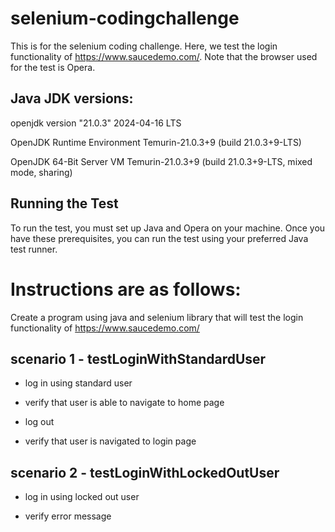 # selenium-codingchallenge
This is for the selenium coding challenge. Here, we test the login functionality of https://www.saucedemo.com/. Note that the browser used for the test is Opera.

## Java JDK versions:

openjdk version "21.0.3" 2024-04-16 LTS

OpenJDK Runtime Environment Temurin-21.0.3+9 (build 21.0.3+9-LTS)

OpenJDK 64-Bit Server VM Temurin-21.0.3+9 (build 21.0.3+9-LTS, mixed mode, sharing)

## Running the Test

To run the test, you must set up Java and Opera on your machine. Once you have these prerequisites, you can run the test using your preferred Java test runner.


# Instructions are as follows:

Create a program using java and selenium library that will test the login functionality of https://www.saucedemo.com/

## scenario 1 - testLoginWithStandardUser

- log in using standard user

- verify that user is able to navigate to home page

- log out

- verify that user is navigated to login page

## scenario 2 - testLoginWithLockedOutUser

- log in using locked out user

- verify error message
